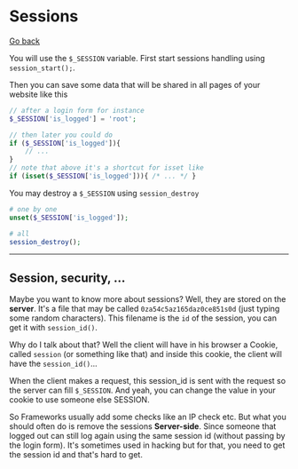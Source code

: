 # Sessions

[Go back](..)

You will use the ``$_SESSION`` variable.
First start sessions handling using
``session_start();``.

Then you can save some data that will be shared
in all pages of your website like this

```php
// after a login form for instance
$_SESSION['is_logged'] = 'root';

// then later you could do
if ($_SESSION['is_logged']){
    // ...
}
// note that above it's a shortcut for isset like
if (isset($_SESSION['is_logged'])){ /* ... */ }
```

You may destroy a ``$_SESSION`` using `session_destroy`

```php
# one by one
unset($_SESSION['is_logged']);

# all
session_destroy();
```

<hr class="sr">

## Session, security, ...

Maybe you want to know more about sessions? Well, they
are stored on the **server**. It's a file that may be called
``0za54c5az165daz0ce851s0d`` (just typing some
random characters). This filename is the ``id`` of the session,
you can get it with ``session_id()``.

Why do I talk about that? Well the client will have in his
browser a Cookie, called ``session`` (or something
like that) and inside this cookie, the client will
have the ``session_id()``...

When the client makes a request, this session_id is sent
with the request so the server can fill ``$_SESSION``.
And yeah, you can change the value in your cookie
to use someone else SESSION.

So Frameworks usually add some checks like an IP check
etc. But what you should often do is remove the sessions
**Server-side**. Since someone that logged out can still
log again using the same session id (without passing
by the login form). It's sometimes
used in hacking but for that, you need to get the
session id and that's hard to get.